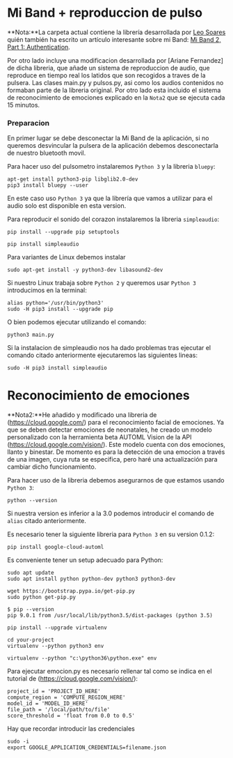 # Mi Band + reproduccion de pulso

**Nota:**La carpeta actual contiene la librería desarrollada por [Leo Soares](https://github.com/leojrfs/miband2) 
quién también ha escrito un artículo interesante sobre mi Band: [Mi Band 2, Part 1: Authentication](https://leojrfs.github.io/writing/miband2-part1-auth/).

Por otro lado incluye una modificacion desarrollada por [Ariane Fernandez] de dicha libreria, que añade un sistema de reproduccion de audio, que reproduce en tiempo real los latidos 
que son recogidos a traves de la pulsera. Las clases main.py y pulsos.py, asi como los audios contenidos no formaban parte de la libreria original. 
Por otro lado esta incluido el sistema de reconocimiento de emociones explicado en la `Nota2` que se ejecuta cada 15 minutos.

### Preparacion

En primer lugar se debe desconectar la Mi Band de la aplicación, si no queremos desvincular la pulsera de la aplicación debemos desconectarla de nuestro
bluetooth movil.

Para hacer uso del pulsometro instalaremos `Python 3` y la libreria `bluepy`:

    apt-get install python3-pip libglib2.0-dev
    pip3 install bluepy --user

En este caso uso `Python 3` ya que la librería que vamos a utilizar para el audio solo est disponible en esta version.

Para reproducir el sonido del corazon instalaremos la libreria `simpleaudio`:

    pip install --upgrade pip setuptools

    pip install simpleaudio

Para variantes de Linux debemos instalar

    sudo apt-get install -y python3-dev libasound2-dev

Si nuestro Linux trabaja sobre `Python 2` y queremos usar `Python 3` introducimos en la terminal:

    alias python='/usr/bin/python3'
    sudo -H pip3 install --upgrade pip

O bien podemos ejecutar utilizando el comando:
    
    python3 main.py

Si la instalacion de simpleaudio nos ha dado problemas tras ejecutar el comando citado anteriormente ejecutaremos las siguientes lineas:

    sudo -H pip3 install simpleaudio
    
# Reconocimiento de emociones

**Nota2:**He añadido y modificado una libreria de (https://cloud.google.com/) para el reconocimiento facial de emociones. 
Ya que se deben detectar emociones de neonatales, he creado un modelo personalizado con la herramienta beta AUTOML Vision 
de la API (https://cloud.google.com/vision/). Este modelo cuenta con dos emociones, llanto y binestar. 
De momento es para la detección de una emocion a través de una imagen, cuya ruta se especifica, pero haré una actualización
para cambiar dicho funcionamiento.

Para hacer uso de la libreria debemos asegurarnos de que estamos usando `Python 3`:

    python --version

Si nuestra version es inferior a la 3.0 podemos introducir el comando de `alias` citado anteriormente.

Es necesario tener la siguiente libreria para `Python 3` en su version 0.1.2:

    pip install google-cloud-automl

Es conveniente tener un setup adecuado para Python:

    sudo apt update
    sudo apt install python python-dev python3 python3-dev

    wget https://bootstrap.pypa.io/get-pip.py
    sudo python get-pip.py

    $ pip --version
    pip 9.0.1 from /usr/local/lib/python3.5/dist-packages (python 3.5)

    pip install --upgrade virtualenv

    cd your-project
    virtualenv --python python3 env

    virtualenv --python "c:\python36\python.exe" env

Para ejecutar emocion.py es necesario rellenar tal como se indica en el tutorial de (https://cloud.google.com/vision/):

    project_id = 'PROJECT_ID_HERE'
    compute_region = 'COMPUTE_REGION_HERE'
    model_id = 'MODEL_ID_HERE'
    file_path = '/local/path/to/file'
    score_threshold = 'float from 0.0 to 0.5'

Hay que recordar introducir las credenciales

    sudo -i
    export GOOGLE_APPLICATION_CREDENTIALS=filename.json

    













